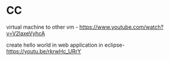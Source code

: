 # CC

virtual machine to other vm -
https://www.youtube.com/watch?v=V2laxeVyhcA

create hello world in web application in eclipse-
https://youtu.be/rkrwHc_URrY

